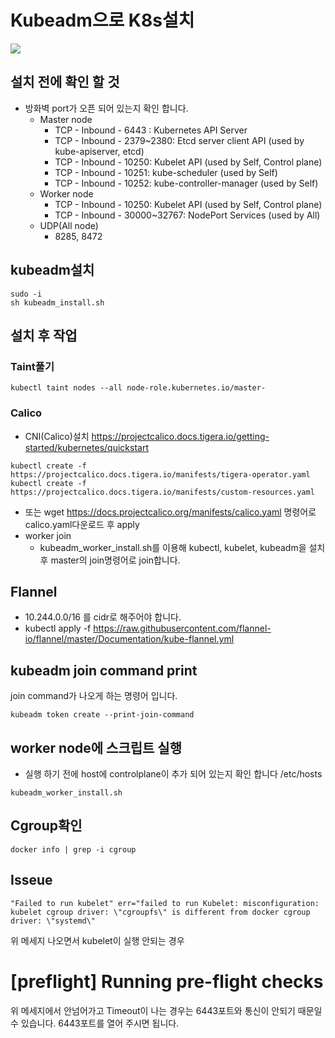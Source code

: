# Kubeadm으로 K8s설치

<img src="https://img.shields.io/badge/kubernetes-brightgreen?logo=Kubernetes&logoColor=white"/>

## 설치 전에 확인 할 것
- 방화벽 port가 오픈 되어 있는지 확인 합니다.
  - Master node
    - TCP - Inbound - 6443 : Kubernetes API Server
    - TCP - Inbound - 2379~2380: Etcd server client API (used by kube-apiserver, etcd)
    - TCP - Inbound - 10250: Kubelet API (used by Self, Control plane)
    - TCP - Inbound - 10251: kube-scheduler (used by Self)
    - TCP - Inbound - 10252: kube-controller-manager (used by Self)
  - Worker node
    - TCP - Inbound - 10250: Kubelet API (used by Self, Control plane)
    - TCP - Inbound - 30000~32767: NodePort Services (used by All)
  - UDP(All node)
    - 8285, 8472

 
## kubeadm설치
```
sudo -i
sh kubeadm_install.sh
```
## 설치 후 작업

### Taint풀기
```
kubectl taint nodes --all node-role.kubernetes.io/master-
```

### Calico
- CNI(Calico)설치 https://projectcalico.docs.tigera.io/getting-started/kubernetes/quickstart
```
kubectl create -f https://projectcalico.docs.tigera.io/manifests/tigera-operator.yaml
kubectl create -f https://projectcalico.docs.tigera.io/manifests/custom-resources.yaml
```
- 또는 wget https://docs.projectcalico.org/manifests/calico.yaml 명령어로 calico.yaml다운로드 후 apply
- worker join
  - kubeadm_worker_install.sh를 이용해 kubectl, kubelet, kubeadm을 설치 후 master의 join명령어로 join합니다.

## Flannel
 - 10.244.0.0/16 를 cidr로 해주어야 합니다.
 - kubectl apply -f https://raw.githubusercontent.com/flannel-io/flannel/master/Documentation/kube-flannel.yml

## kubeadm join command print
join command가 나오게 하는 명령어 입니다.
```
kubeadm token create --print-join-command
```

## worker node에 스크립트 실행
- 실행 하기 전에 host에 controlplane이 추가 되어 있는지 확인 합니다
/etc/hosts

```
kubeadm_worker_install.sh
```

## Cgroup확인
```
docker info | grep -i cgroup
```

## Isseue
```
"Failed to run kubelet" err="failed to run Kubelet: misconfiguration: kubelet cgroup driver: \"cgroupfs\" is different from docker cgroup driver: \"systemd\"
```
위 메세지 나오면서 kubelet이 실행 안되는 경우

# [preflight] Running pre-flight checks
위 메세지에서 안넘어가고 Timeout이 나는 경우는 6443포트와 통신이 안되기 때문일 수 있습니다. 6443포트를 열어 주시면 됩니다.

